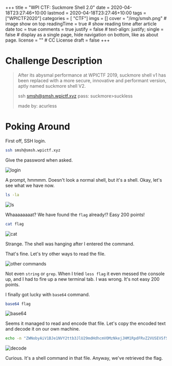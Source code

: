 +++
title = "WPI CTF: Suckmore Shell 2.0"
date = 2020-04-18T23:27:46+10:00
lastmod = 2020-04-18T23:27:46+10:00
tags = ["WPICTF2020"]
categories = [ "CTF"]
imgs = []
cover = "/img/smsh.png"  # image show on top
readingTime = true  # show reading time after article date
toc = true
comments = true
justify = false  # text-align: justify;
single = false  # display as a single page, hide navigation on bottom, like as about page.
license = ""  # CC License
draft = false
+++

# Challenge Description

> After its abysmal performance at WPICTF 2019, suckmore shell v1 has been replaced with a more secure, innovative and performant version, aptly named suckmore shell V2.
>
> ssh smsh@smsh.wpictf.xyz pass: suckmore>suckless
>
> made by: acurless

# Poking Around

First off, SSH login. 

```bash
ssh smsh@smsh.wpictf.xyz
```

Give the password when asked.

![login](/img/smsh-login.png)

A prompt, hmmmm. Doesn't look a normal shell, but it's a shell. Okay, let's see what we have now.

```bash
ls -la
```

![ls](/img/smsh-ls.png)

Whaaaaaaaat? We have found the `flag` already!? Easy 200 points!

```bash
cat flag
```

![cat](/img/smsh-cat.png)

Strange. The shell was hanging after I entered the command.

That's fine. Let's try other ways to read the file.

![other commands](/img/smsh-other-cmd.png)

Not even `string` or `grep`. When I tried `less flag` it even messed the console up, and I had to fire up a new terminal tab. I was wrong. It's not easy 200 points.

I finally got lucky with `base64` command.

```bash
base64 flag
```

![base64](/img/smsh-base64.png)

Seems it managed to read and encode that file. Let's copy the encoded text and decode it on our own machine.

```bash
echo -n "ZWNobyAiV1BJe1NVY2ttb3JlU29mdHdhcmVOMzNkejJHM1RpdFRvZ2VUSEVSfSIK" | base64 -d
```


![decode](/img/smsh-decode.png)

Curious. It's a shell command in that file. Anyway, we've retrieved the flag.
